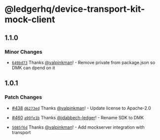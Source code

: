 # @ledgerhq/device-transport-kit-mock-client

## 1.1.0

### Minor Changes

- [`649bd73`](https://github.com/LedgerHQ/device-sdk-ts/commit/649bd73c85c461c5e226a1ff15cd3087ff1387c9) Thanks [@valpinkman](https://github.com/valpinkman)! - Remove private from package.json so DMK can dpend on it

## 1.0.1

### Patch Changes

- [#438](https://github.com/LedgerHQ/device-sdk-ts/pull/438) [`d6273ed`](https://github.com/LedgerHQ/device-sdk-ts/commit/d6273ed00b61d273ebc42bd5dfa16ce4c5641af5) Thanks [@valpinkman](https://github.com/valpinkman)! - Update license to Apache-2.0

- [#460](https://github.com/LedgerHQ/device-sdk-ts/pull/460) [`a99fe1b`](https://github.com/LedgerHQ/device-sdk-ts/commit/a99fe1bfd362b6b5f9e8ee2489d285766e06272a) Thanks [@jdabbech-ledger](https://github.com/jdabbech-ledger)! - Rename SDK to DMK

- [`5085f6d`](https://github.com/LedgerHQ/device-sdk-ts/commit/5085f6dd397b5800849e34f593e71fd9c61c0e40) Thanks [@valpinkman](https://github.com/valpinkman)! - Add mockserver integration with transport
